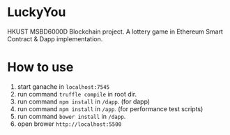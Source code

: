 # LuckyYou
HKUST  MSBD6000D Blockchain project. A lottery game in Ethereum Smart Contract &amp; Dapp implementation.

# How to use
1. start ganache in `localhost:7545`
2. run command `truffle compile` in root dir.
3. run command `npm install` in `/dapp`. (for dapp)
4. run command `npm install` in `/app`. (for performance test scripts)
5. run command `bower install` in `/dapp`.
6. open brower `http://localhost:5500`